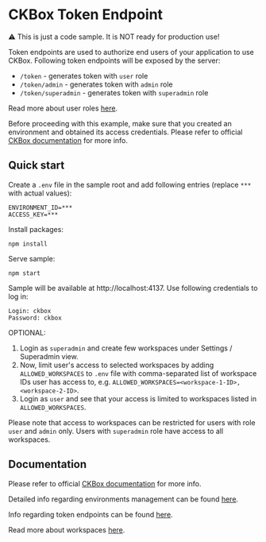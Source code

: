 # CKBox Token Endpoint

:warning: This is just a code sample. It is NOT ready for production use!

Token endpoints are used to authorize end users of your application to use CKBox. Following token endpoints will be exposed by the server:

-   `/token` - generates token with `user` role
-   `/token/admin` - generates token with `admin` role
-   `/token/superadmin` - generates token with `superadmin` role

Read more about user roles [here](https://ckeditor.com/docs/ckbox/latest/guides/configuration/authentication.html#user-roles).

Before proceeding with this example, make sure that you created an environment and obtained its access credentials. Please refer to official [CKBox documentation](https://ckeditor.com/docs/ckbox/latest/guides/configuration/authentication.html#creating-access-credentials) for more info.

## Quick start

Create a `.env` file in the sample root and add following entries (replace `***` with actual values):

```
ENVIRONMENT_ID=***
ACCESS_KEY=***
```

Install packages:

```
npm install
```

Serve sample:

```
npm start
```

Sample will be available at http://localhost:4137. Use following credentials to log in:

```
Login: ckbox
Password: ckbox
```

OPTIONAL:

1. Login as `superadmin` and create few workspaces under Settings / Superadmin view.
2. Now, limit user's access to selected workspaces by adding `ALLOWED_WORKSPACES` to `.env` file with comma-separated list of workspace IDs user has access to, e.g. `ALLOWED_WORKSPACES=<workspace-1-ID>,<workspace-2-ID>`.
3. Login as `user` and see that your access is limited to workspaces listed in `ALLOWED_WORKSPACES`.

Please note that access to workspaces can be restricted for users with role `user` and `admin` only. Users with `superadmin` role have access to all workspaces.

## Documentation

Please refer to official [CKBox documentation](https://ckeditor.com/docs/ckbox/latest/guides/configuration/authentication.html) for more info.

Detailed info regarding environments management can be found [here](https://ckeditor.com/docs/cs/latest/guides/environments-management.html).

Info regarding token endpoints can be found [here](https://ckeditor.com/docs/cs/latest/guides/security/token-endpoint.html).

Read more about workspaces [here](https://ckeditor.com/docs/ckbox/latest/features/file-management/workspaces.html).
